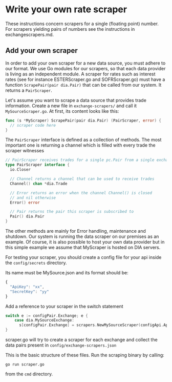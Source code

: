 # Write your own rate scraper

These instructions concern scrapers for a single (floating point) number. For scrapers yielding pairs of numbers see the instructions in exchangescrapers.md.

## Add your own scraper

In order to add your own scraper for a new data source, you must adhere to our format. We use Go modules for our scrapers, so that each data provider is living as an independent module.
A scraper for rates such as interest rates (see for instance ESTERScraper.go and SOFRScraper.go) must have a function `ScrapePair(pair dia.Pair)` that can be called from our system. It returns a `PairScraper`.

Let's assume you want to scrape a data source that provides trade information. Create a new file in `exchange-scrapers/` and call it `MySourceScraper.go`. At first, its content looks like this:

```go
func (s *MyScraper) ScrapePair(pair dia.Pair) (PairScraper, error) {
  // scraper code here
}
```

The `PairScraper` interface is defined as a collection of methods. The most important one is returning a channel which is filled with every trade the scraper witnesses

```go
// PairScraper receives trades for a single pc.Pair from a single exchange.
type PairScraper interface {
  io.Closer

  // Channel returns a channel that can be used to receive trades
  Channel() chan *dia.Trade

  // Error returns an error when the channel Channel() is closed
  // and nil otherwise
  Error() error

  // Pair returns the pair this scraper is subscribed to
  Pair() dia.Pair
}
```

The other methods are mainly for Error handling, maintenance and shutdown. Our system is running the data scraper on our premises as an example. Of course, it is also possible to host your own data provider but in this simple example we assume that MyScraper is hosted on DIA servers.

For testing your scraper, you should create a config file for your api inside the `config/secrets` directory.

Its name must be MySource.json and its format should be:

```javascript
{
  "ApiKey": "xx",
  "SecretKey": "yy"
}
```

Add a reference to your scraper in the switch statement

```go
switch e := configPair.Exchange; e {
    case dia.MySourceExchange:
      s[configPair.Exchange] = scrapers.NewMySourceScraper(configApi.ApiKey, configApi.SecretKey)
}
```

scraper.go will try to create a scraper for each exchange and collect the data pairs present in `config/exchange-scrapers.json`

This is the basic structure of these files. Run the scraping binary by calling:

```text
go run scraper.go
```

from the `cmd` directory.

